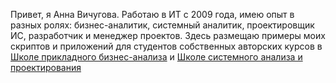 Привет, я Анна Вичугова. Работаю в ИТ с 2009 года, имею опыт в разных ролях: бизнес-аналитик, системный аналитик, проектировщик ИС, разработчик и менеджер проектов. Здесь размещаю примеры моих скриптов и приложений для студентов собственных авторских курсов в [Школе прикладного бизнес-анализа](https://babok-school.ru/) и [Школе системного анализа и проектирования](https://systems.education/)
